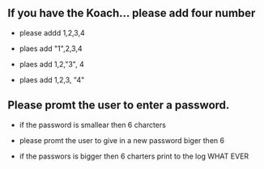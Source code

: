 ## If you have the Koach... please add four number

- please addd  1,2,3,4 

- plaes add "1",2,3,4

- plaes add 1,2,"3", 4

- plaes add 1,2,3, "4"

## Please promt the user to enter a password. 

- if the password is smallear then 6 charcters 

- please promt the user to give in a new password biger then 6

- if the passwors is bigger then 6 charters print to the log WHAT EVER
